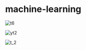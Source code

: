 # machine-learning

![t6](https://github.com/LucasMateus500/machine-learning/assets/126467107/5d24c202-c646-4217-a42f-2d29a4d7cf25)





![yt2](https://github.com/LucasMateus500/machine-learning/assets/126467107/5a0bcea8-1a7a-4e99-a88d-23630e5808f3)


![t_2](https://github.com/LucasMateus500/machine-learning/assets/126467107/92b00009-e377-4112-a009-8c85e6da8412)

